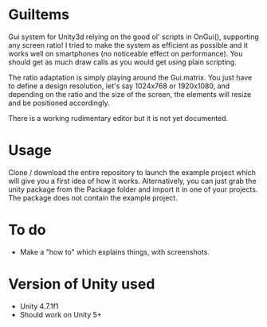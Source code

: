 # GuiItems
Gui system for Unity3d relying on the good ol' scripts in OnGui(), supporting any screen ratio!
I tried to make the system as efficient as possible and it works well on smartphones (no noticeable effect on performance). You should get as much draw calls as you would get using plain scripting.

The ratio adaptation is simply playing around the Gui.matrix. You just have to define a design resolution, let's say 1024x768 or 1920x1080, and depending on the ratio and the size of the screen, the elements will resize and be positioned accordingly.

There is a working rudimentary editor but it is not yet documented.

# Usage
Clone / download the entire repository to launch the example project which will give you a first idea of how it works.
Alternatively, you can just grab the unity package from the Package folder and import it in one of your projects. The package does not contain the example project.

# To do
* Make a "how to" which explains things, with screenshots.

# Version of Unity used
* Unity 4.7.1f1
* Should work on Unity 5+
